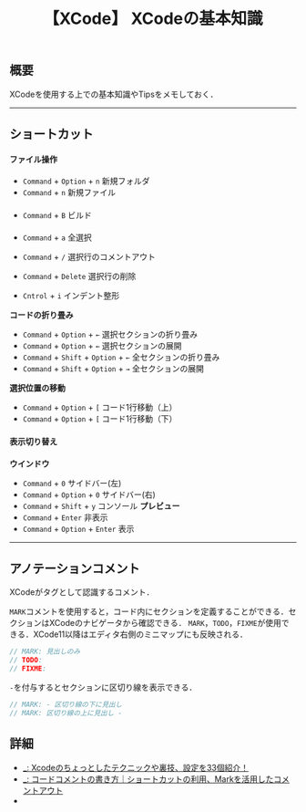 ﻿---
title: 【XCode】 XCodeの基本知識
tags:
  - XCode
updated_at: ''
id: 3b1f586d-f813-4f8e-aa89-242467580d95
---

## 概要
XCodeを使用する上での基本知識やTipsをメモしておく．

****
## ショートカット

#### ファイル操作
- `Command` + `Option` + `n` 新規フォルダ
- `Command` + `n` 新規ファイル


####
- `Command` + `B` ビルド

#### 

- `Command` + `a` 全選択

- `Command` + `/` 選択行のコメントアウト
- `Command` + `Delete` 選択行の削除

- `Cntrol` + `i` インデント整形

**コードの折り畳み**
- `Command` + `Option` + `←` 選択セクションの折り畳み
- `Command` + `Option` + `←` 選択セクションの展開
- `Command` + `Shift` + `Option` + `←` 全セクションの折り畳み
- `Command` + `Shift` + `Option` + `→` 全セクションの展開

**選択位置の移動**
- `Command` + `Option` + `[` コード1行移動（上）
- `Command` + `Option` + `[` コード1行移動（下）


#### 表示切り替え
**ウインドウ**
- `Command` + `0` サイドバー(左)
- `Command` + `Option` + `0` サイドバー(右) 
- `Command` + `Shift` + `y` コンソール
**プレビュー**
- `Command` + `Enter` 非表示
- `Command` + `Option` + `Enter` 表示


****
## アノテーションコメント
XCodeがタグとして認識するコメント．

`MARK`コメントを使用すると，コード内にセクションを定義することができる．セクションはXCodeのナビゲータから確認できる．
`MARK`，`TODO`，`FIXME`が使用できる．XCode11以降はエディタ右側のミニマップにも反映される．

```swift
// MARK: 見出しのみ
// TODO: 
// FIXME:
```

`-`を付与するとセクションに区切り線を表示できる．
```swift
// MARK: - 区切り線の下に見出し
// MARK: 区切り線の上に見出し -
```


##

## 詳細

- [_: Xcodeのちょっとしたテクニックや裏技、設定を33個紹介！](https://ios-docs.dev/xcode-technic/)
- [_: コードコメントの書き方｜ショートカットの利用、Markを活用したコメントアウト](https://blog.code-candy.com/xcode_comment_improvement/)
- []()


